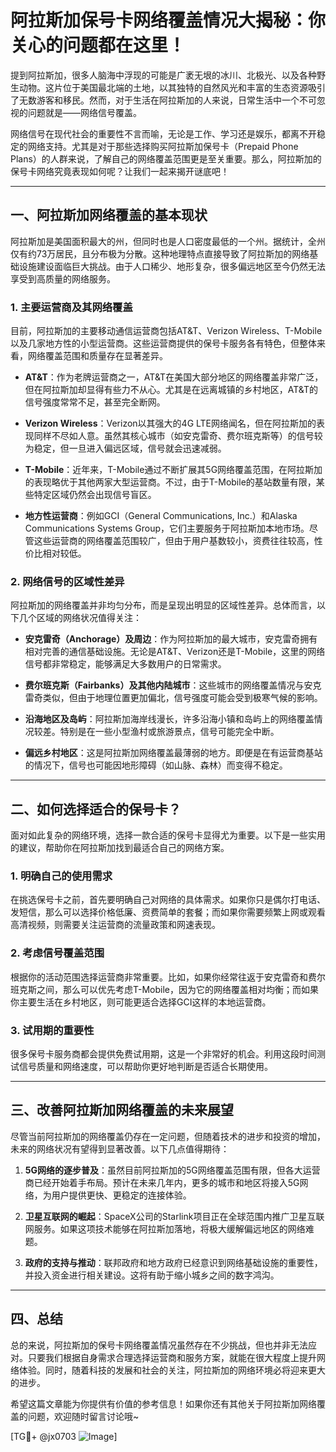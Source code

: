 # 阿拉斯加保号卡网络覆盖情况大揭秘：你关心的问题都在这里！

提到阿拉斯加，很多人脑海中浮现的可能是广袤无垠的冰川、北极光、以及各种野生动物。这片位于美国最北端的土地，以其独特的自然风光和丰富的生态资源吸引了无数游客和移民。然而，对于生活在阿拉斯加的人来说，日常生活中一个不可忽视的问题就是——网络信号覆盖。

网络信号在现代社会的重要性不言而喻，无论是工作、学习还是娱乐，都离不开稳定的网络支持。尤其是对于那些选择购买阿拉斯加保号卡（Prepaid Phone Plans）的人群来说，了解自己的网络覆盖范围更是至关重要。那么，阿拉斯加的保号卡网络究竟表现如何呢？让我们一起来揭开谜底吧！

---

## 一、阿拉斯加网络覆盖的基本现状

阿拉斯加是美国面积最大的州，但同时也是人口密度最低的一个州。据统计，全州仅有约73万居民，且分布极为分散。这种地理特点直接导致了阿拉斯加的网络基础设施建设面临巨大挑战。由于人口稀少、地形复杂，很多偏远地区至今仍然无法享受到高质量的网络服务。

### 1. 主要运营商及其网络覆盖

目前，阿拉斯加的主要移动通信运营商包括AT&T、Verizon Wireless、T-Mobile以及几家地方性的小型运营商。这些运营商提供的保号卡服务各有特色，但整体来看，网络覆盖范围和质量存在显著差异。

- **AT&T**：作为老牌运营商之一，AT&T在美国大部分地区的网络覆盖非常广泛，但在阿拉斯加却显得有些力不从心。尤其是在远离城镇的乡村地区，AT&T的信号强度常常不足，甚至完全断网。
  
- **Verizon Wireless**：Verizon以其强大的4G LTE网络闻名，但在阿拉斯加的表现同样不尽如人意。虽然其核心城市（如安克雷奇、费尔班克斯等）的信号较为稳定，但一旦进入偏远区域，信号就会迅速减弱。

- **T-Mobile**：近年来，T-Mobile通过不断扩展其5G网络覆盖范围，在阿拉斯加的表现略优于其他两家大型运营商。不过，由于T-Mobile的基站数量有限，某些特定区域仍然会出现信号盲区。

- **地方性运营商**：例如GCI（General Communications, Inc.）和Alaska Communications Systems Group，它们主要服务于阿拉斯加本地市场。尽管这些运营商的网络覆盖范围较广，但由于用户基数较小，资费往往较高，性价比相对较低。

### 2. 网络信号的区域性差异

阿拉斯加的网络覆盖并非均匀分布，而是呈现出明显的区域性差异。总体而言，以下几个区域的网络状况值得关注：

- **安克雷奇（Anchorage）及周边**：作为阿拉斯加的最大城市，安克雷奇拥有相对完善的通信基础设施。无论是AT&T、Verizon还是T-Mobile，这里的网络信号都非常稳定，能够满足大多数用户的日常需求。

- **费尔班克斯（Fairbanks）及其他内陆城市**：这些城市的网络覆盖情况与安克雷奇类似，但由于地理位置更加偏北，信号强度可能会受到极寒气候的影响。

- **沿海地区及岛屿**：阿拉斯加海岸线漫长，许多沿海小镇和岛屿上的网络覆盖情况较差。特别是在一些小型渔村或旅游景点，信号可能完全中断。

- **偏远乡村地区**：这是阿拉斯加网络覆盖最薄弱的地方。即便是在有运营商基站的情况下，信号也可能因地形障碍（如山脉、森林）而变得不稳定。

---

## 二、如何选择适合的保号卡？

面对如此复杂的网络环境，选择一款合适的保号卡显得尤为重要。以下是一些实用的建议，帮助你在阿拉斯加找到最适合自己的网络方案。

### 1. 明确自己的使用需求

在挑选保号卡之前，首先要明确自己对网络的具体需求。如果你只是偶尔打电话、发短信，那么可以选择价格低廉、资费简单的套餐；而如果你需要频繁上网或观看高清视频，则需要关注运营商的流量政策和网速表现。

### 2. 考虑信号覆盖范围

根据你的活动范围选择运营商非常重要。比如，如果你经常往返于安克雷奇和费尔班克斯之间，那么可以优先考虑T-Mobile，因为它的网络覆盖相对均衡；而如果你主要生活在乡村地区，则可能更适合选择GCI这样的本地运营商。

### 3. 试用期的重要性

很多保号卡服务商都会提供免费试用期，这是一个非常好的机会。利用这段时间测试信号质量和网络速度，可以帮助你更好地判断是否适合长期使用。

---

## 三、改善阿拉斯加网络覆盖的未来展望

尽管当前阿拉斯加的网络覆盖仍存在一定问题，但随着技术的进步和投资的增加，未来的网络状况有望得到显著改善。以下几点值得期待：

1. **5G网络的逐步普及**：虽然目前阿拉斯加的5G网络覆盖范围有限，但各大运营商已经开始着手布局。预计在未来几年内，更多的城市和地区将接入5G网络，为用户提供更快、更稳定的连接体验。

2. **卫星互联网的崛起**：SpaceX公司的Starlink项目正在全球范围内推广卫星互联网服务。如果这项技术能够在阿拉斯加落地，将极大缓解偏远地区的网络难题。

3. **政府的支持与推动**：联邦政府和地方政府已经意识到网络基础设施的重要性，并投入资金进行相关建设。这将有助于缩小城乡之间的数字鸿沟。

---

## 四、总结

总的来说，阿拉斯加的保号卡网络覆盖情况虽然存在不少挑战，但也并非无法应对。只要我们根据自身需求合理选择运营商和服务方案，就能在很大程度上提升网络体验。同时，随着科技的发展和社会的关注，阿拉斯加的网络环境必将迎来更大的进步。

希望这篇文章能为你提供有价值的参考信息！如果你还有其他关于阿拉斯加网络覆盖的问题，欢迎随时留言讨论哦~

[TG💪+ @jx0703 ![Image](https://github.com/user-attachments/assets/dbca1d08-cadb-493c-b0ec-ad6f7a83f270)]